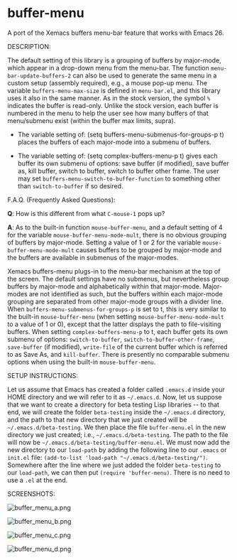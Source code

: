 # buffer-menu

A port of the Xemacs buffers menu-bar feature that works with Emacs 26.

DESCRIPTION:

The default setting of this library is a grouping of buffers by major-mode,
which appear in a drop-down menu from the menu-bar.  The function
`menu-bar-update-buffers-2` can also be used to generate the same menu in a
custom setup (assembly required), e.g., a mouse pop-up menu.  The variable
`buffers-menu-max-size` is defined in `menu-bar.el`, and this library uses it
also in the same manner.  As in the stock version, the symbol `%` indicates the
buffer is read-only.  Unlike the stock version, each buffer is numbered in
the menu to help the user see how many buffers of that menu/submenu exist
(within the buffer max limits, supra).

-  The variable setting of:  (setq buffers-menu-submenus-for-groups-p t)
   places the buffers of each major-mode into a submenu of buffers.

-  The variable setting of:  (setq complex-buffers-menu-p t)
   gives each buffer its own submenu of options:  save buffer (if modified),
   save buffer as, kill buffer, switch to buffer, switch to buffer other
   frame.  The user may set `buffers-menu-switch-to-buffer-function` to
   something other than `switch-to-buffer` if so desired.

F.A.Q. (Frequently Asked Questions):

**Q**:  How is this different from what `C-mouse-1` pops up?

**A**:  As to the built-in function `mouse-buffer-menu`, and a default setting of 4 for the variable `mouse-buffer-menu-mode-mult`, there is no obvious grouping of buffers by major-mode.  Setting a value of 1 or 2 for the variable `mouse-buffer-menu-mode-mult` causes buffers to be grouped by major-mode and the buffers are available in submenus of the major-modes.

Xemacs buffers-menu plugs-in to the menu-bar mechanism at the top of the screen. The default settings have no submenus, but nevertheless group buffers by major-mode and alphabetically within that major-mode.  Major-modes are not identified as such, but the buffers within each major-mode grouping are separated from other major-mode groups with a divider line.  When `buffers-menu-submenus-for-groups-p` is set to t, this is very similar to the built-in `mouse-buffer-menu` (when setting `mouse-buffer-menu-mode-mult` to a value of 1 or 0), except that the latter displays the path to file-visiting buffers.  When setting `complex-buffers-menu-p` to t, each buffer gets its own submenu of options:  `switch-to-buffer`, `switch-to-buffer-other-frame`, `save-buffer` (if modified), `write-file` of the current buffer which is referred to as Save As, and `kill-buffer`.  There is presently no comparable submenu options when using the built-in `mouse-buffer-menu`.

SETUP INSTRUCTIONS:

Let us assume that Emacs has created a folder called `.emacs.d` inside your HOME directory and we will refer to it as `~/.emacs.d`.  Now, let us suppose that we want to create a directory for beta testing Lisp libraries -- to that end, we will create the folder `beta-testing` inside the `~/.emacs.d` directory, and the path to that new directory that we just created will be `~/.emacs.d/beta-testing`.  We then place the file `buffer-menu.el` in the new directory we just created; i.e., `~/.emacs.d/beta-testing`.  The path to the file will now be `~/.emacs.d/beta-testing/buffer-menu.el`.  We must now add the new directory to our `load-path` by adding the following line to our `.emacs` or `init.el` file:  `(add-to-list 'load-path "~/.emacs.d/beta-testing/")`.  Somewhere after the line where we just added the folder `beta-testing` to our `load-path`, we can then put `(require 'buffer-menu)`.  There is no need to use a `.el` at the end.

SCREENSHOTS:

![buffer_menu_a.png](https://www.lawlist.com/images/buffer_menu_a.png)

![buffer_menu_b.png](https://www.lawlist.com/images/buffer_menu_b.png)

![buffer_menu_c.png](https://www.lawlist.com/images/buffer_menu_c.png)

![buffer_menu_d.png](https://www.lawlist.com/images/buffer_menu_d.png)